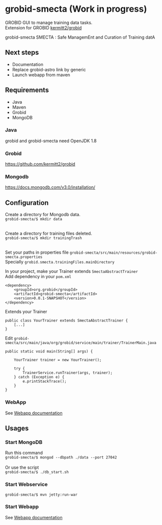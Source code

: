 # grobid-smecta (Work in progress)

GROBID GUI to manage training data tasks.
<br />
Extension for GROBID [kermitt2/grobid](https://github.com/kermitt2/grobid)

grobid-smecta
SMECTA : Safe ManagemEnt and Curation of Training datA

## Next steps

- Documentation
- Replace grobid-astro link by generic
- Launch webapp from maven

## Requirements

- Java
- Maven
- Grobid
- MongoDB 

### Java

grobid and grobid-smecta need OpenJDK 1.8

### Grobid

https://github.com/kermitt2/grobid

### Mongodb

https://docs.mongodb.com/v3.0/installation/


## Configuration


Create a directory for Mongodb data.
<br />
`grobid-smecta/$ mkdir data`
<br /><br />

Create a directory for training files deleted.
<br />
`grobid-smecta/$ mkdir trainingTrash`
<br /><br />

Set your paths in properties file `grobid-smecta/src/main/resources/grobid-smecta.properties`
<br />
Specially `grobid.smecta.trainingFiles.mainDirectory`

In your project, make your Trainer extends `SmectaAbstractTrainer`
<br />
Add dependency in your `pom.xml`
```
<dependency>
    <groupId>org.grobid</groupId>
    <artifactId>grobid-smecta</artifactId>
    <version>0.0.1-SNAPSHOT</version>
</dependency>
```

Extends your Trainer
```
public class YourTrainer extends SmectaAbstractTrainer {
	[...]
}
```

Edit `grobid-smecta/src/main/java/org/grobid/service/main/trainer/TrainerMain.java`
```
public static void main(String[] args) {

	YourTrainer trainer = new YourTrainer();
	
	try {
		TrainerService.runTrainer(args, trainer);
	} catch (Exception e) {
		e.printStackTrace();
	}
}
```


### WebApp

See [Webapp documentation](src/main/webapp/main)

## Usages

### Start MongoDB

Run this command
<br />
`grobid-smecta/$ mongod --dbpath ./data --port 27042`
<br /><br />
Or use the script
<br />
`grobid-smecta/$ ./db_start.sh`

### Start Webservice

`grobid-smecta/$ mvn jetty:run-war`

### Start Webapp

See [Webapp documentation](src/main/webapp/main)
